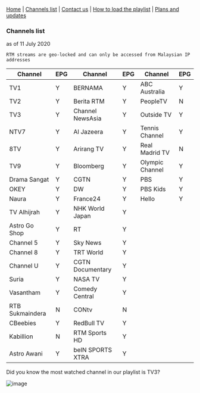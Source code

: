 [Home](https://freeview.github.io/iptv) | [Channels list](https://freeview.github.io/iptv/pages/channels.html) | [Contact us](https://freeview.github.io/iptv/pages/contact.html) | [How to load the playlist](https://freeview.github.io/iptv/pages/howto.html) | [Plans and updates](https://trello.com/b/Tvem1YJd/malaysia-freeview-iptv) 

### Channels list

as of 11 July 2020

`RTM streams are geo-locked and can only be accessed from Malaysian IP addresses`

|Channel|EPG|Channel|EPG|Channel|EPG|
|-|-|-|-|-|-|
|TV1|Y|BERNAMA|Y|ABC Australia|Y|
|TV2|Y|Berita RTM|Y|PeopleTV|N|
|TV3|Y|Channel NewsAsia|Y|Outside TV|Y|
|NTV7|Y|Al Jazeera|Y|Tennis Channel|Y|
|8TV|Y|Arirang TV|Y|Real Madrid TV|N|
|TV9|Y|Bloomberg|Y|Olympic Channel|Y|
|Drama Sangat|Y|CGTN|Y|PBS|Y|
|OKEY|Y|DW|Y|PBS Kids|Y|
|Naura|Y|France24|Y|Hello|Y|
|TV Alhijrah|Y|NHK World Japan|Y|
|Astro Go Shop|Y|RT|Y|
|Channel 5|Y|Sky News|Y|
|Channel 8|Y|TRT World|Y|
|Channel U|Y|CGTN Documentary|Y|
|Suria|Y|NASA TV|Y|
|Vasantham|Y|Comedy Central|Y|
|RTB Sukmaindera|N|	CONtv|N|
|CBeebies|Y|RedBull TV|Y|
|Kabillion|N|RTM Sports HD|Y|
|Astro Awani|Y|beIN SPORTS XTRA|Y|

Did you know the most watched channel in our playlist is TV3?

![image](https://freeview.github.io/iptv/assets/chart.png)
